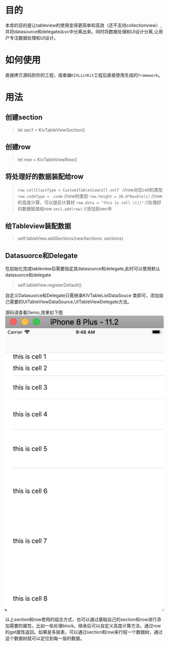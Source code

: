 # 目的
本库的目的是让tableview的使用变得更简单和高效（还不支持collectionview）,并将datasource和delegate从vc中分离出来。同时将数据处理和UI设计分离,让用户专注数据处理和UI设计。
# 如何使用  
直接拷贝源码到你的工程，或者编`KIVListKit`工程后直接使用生成的`framework`。

# 用法
## 创建section

>let sec1 = KivTableViewSection()

## 创建row
>let row = KivTableViewRow()

## 将处理好的数据装配给row

>  `row.cellClassType = Custom1TableViewCell.self `		//row对应cell的类型   
`row.codeType = .code`  				//row的类型
`row.height = 20.0*Double(i)`  		//row的高度计算，可以提前计算好
`row.data = "this is cell \(i)"`  	//处理好的数据赋值给row
`sec1.add(row)`  						//添加到sec中


## 给Tableview装配数据
>self.tableView.addSections(newSections: sections)

## Datasuorce和Delegate
在初始化完成tableview后需要指定其datasource和delegate,此时可以使用默认datasuorce和delegate
>self.tableView.registerDefault()

自定义Datasuorce和Delegate只需继承KIVTableListDataSouce 类即可，添加自己需要的UITableViewDataSource,UITableViewDelegate方法。

源码请查看Demo,效果如下图
![](image/image1.png)

以上section和row使用的组合方式，也可以通过基础自己的section和row进行添加需要的属性，比如一些处理block。继承后可以自定义高度计算方法，通过row的get属性返回。如果是多层表，可以通过section和row来行程一个数据树，通过这个数据树就可以定位到每一层的数据。


